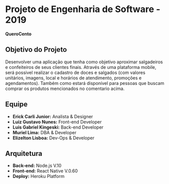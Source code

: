 # Projeto de Engenharia de Software - 2019

**QueroCento**

**Objetivo do Projeto**
--------------------------
Desenvolver uma aplicação que tenha como objetivo aproximar salgadeiros e confeiteiros de seus clientes finais.
Através de uma plataforma mobile, será possivel realizar o cadastro de doces e salgados (com valores unitários, imagens, local e horários de atendimento, promoções e agendamentos). Também como estará disponível para pessoas que buscam comprar os produtos mencionados no comentario acima.

 **Equipe**
 --------------------------
  * __Erick Carli Junior:__ Analista & Designer
  * __Luiz Gustavo Nunes:__ Front-end Developer
  * __Luis Gabriel Kingeski:__ Back-end Developer
  * __Muriel Lima:__ DBA & Developer
  * __Elizelton Lisboa:__ Dev-Ops & Developer

**Arquitetura**
--------------------------
* __Back-end:__ Node.js V.10
* __Front-end:__ React Native V.0.60
* __Deploy:__ Heroku Platform

